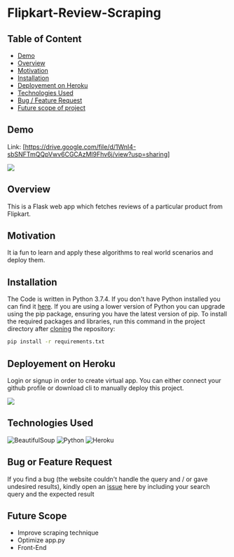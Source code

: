 # Flipkart-Review-Scraping

## Table of Content
  * [Demo](#demo)
  * [Overview](#overview)
  * [Motivation](#motivation)
  * [Installation](#installation)
  * [Deployement on Heroku](#deployement-on-heroku)
  * [Technologies Used](#technologies-used)
  * [Bug / Feature Request](#bug-or-feature-request)
  * [Future scope of project](#future-scope)

## Demo

Link: [https://drive.google.com/file/d/1WnI4-sbSNFTmQQpVwv6CGCAzMl9Fhv6j/view?usp=sharing]

<img src="https://github.com/hiteshahuja23/Flipkart-Review-Scraping/blob/master/Review%20Scraping%20Demo.gif">

## Overview
This is a Flask web app which fetches reviews of a particular product from Flipkart.

## Motivation
It ia fun to learn and apply these algorithms to real world scenarios and deploy them.

## Installation
The Code is written in Python 3.7.4. If you don't have Python installed you can find it [here](https://www.python.org/downloads/). If you are using a lower version of Python you can upgrade using the pip package, ensuring you have the latest version of pip. To install the required packages and libraries, run this command in the project directory after [cloning](https://www.howtogeek.com/451360/how-to-clone-a-github-repository/) the repository:
```bash
pip install -r requirements.txt
```

## Deployement on Heroku
Login or signup in order to create virtual app. You can either connect your github profile or download cli to manually deploy this project.

[![](https://i.imgur.com/dKmlpqX.png)](https://heroku.com)

## Technologies Used
![BeautifulSoup](https://img.shields.io/badge/Library-BeautifulSoup-orange) 
![Python](https://img.shields.io/badge/Python-3.7.4-green)
![Heroku](https://img.shields.io/static/v1?label=<Deployment>&message=<Heroku>&color=blueviolet)

## Bug or Feature Request

If you find a bug (the website couldn't handle the query and / or gave undesired results), kindly open an [issue](https://github.com/ak64119/ak_pythn_reviewScrapper/issues) here by including your search query and the expected result

## Future Scope

* Improve scraping technique
* Optimize app.py
* Front-End 
